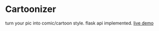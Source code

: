 # Cartoonizer
turn your pic into comic/cartoon style. flask api implemented.
 [live demo](http://yjaiswal.pythonanywhere.com)
